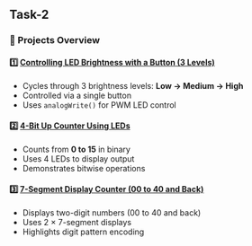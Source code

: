 ## Task-2

### 📁 Projects Overview

#### 1️⃣ [Controlling LED Brightness with a Button (3 Levels)](#)
- Cycles through 3 brightness levels: **Low → Medium → High**
- Controlled via a single button
- Uses `analogWrite()` for PWM LED control

#### 2️⃣ [4-Bit Up Counter Using LEDs](#)
- Counts from **0 to 15** in binary
- Uses 4 LEDs to display output
- Demonstrates bitwise operations

#### 3️⃣ [7-Segment Display Counter (00 to 40 and Back)](#)
- Displays two-digit numbers (00 to 40 and back)
- Uses 2 × 7-segment displays
- Highlights digit pattern encoding
